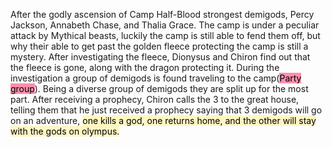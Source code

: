After the godly ascension of Camp Half-Blood strongest demigods, Percy Jackson, Annabeth Chase, and Thalia Grace. The camp is under a peculiar attack by Mythical beasts, luckily the camp is still able to fend them off, but why their able to get past the golden fleece protecting the camp is still a mystery. After investigating the fleece, Dionysus and Chiron find out that the fleece is gone, along with the dragon protecting it. During the investigation a group of demigods is found traveling to the camp(<mark style="background: #FF5582A6;">Party group</mark>). Being a diverse group of demigods they are split up for the most part. After receiving a prophecy, Chiron calls the 3 to the great house, telling them that he just received a prophecy saying that 3 demigods will go on an adventure, <mark style="background: #FFF3A3A6;">one kills a god, one returns home, and the other will stay with the gods on olympus.</mark>
